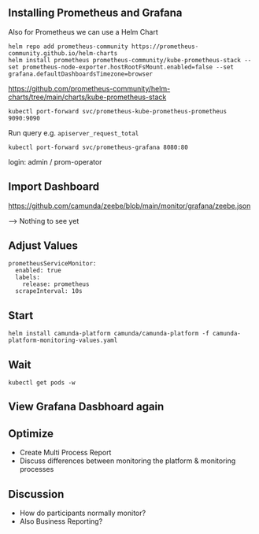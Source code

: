 ## Installing Prometheus and Grafana

Also for Prometheus we can use a Helm Chart

```shell
helm repo add prometheus-community https://prometheus-community.github.io/helm-charts
helm install prometheus prometheus-community/kube-prometheus-stack --set prometheus-node-exporter.hostRootFsMount.enabled=false --set grafana.defaultDashboardsTimezone=browser
```

https://github.com/prometheus-community/helm-charts/tree/main/charts/kube-prometheus-stack

```shell
kubectl port-forward svc/prometheus-kube-prometheus-prometheus 9090:9090
```

Run query e.g. `apiserver_request_total`

```shell
kubectl port-forward svc/prometheus-grafana 8080:80
```

login: admin / prom-operator

## Import Dashboard

https://github.com/camunda/zeebe/blob/main/monitor/grafana/zeebe.json

--> Nothing to see yet

## Adjust Values

```
prometheusServiceMonitor:
  enabled: true
  labels:
    release: prometheus
  scrapeInterval: 10s
```

## Start

```shell
helm install camunda-platform camunda/camunda-platform -f camunda-platform-monitoring-values.yaml 
```

## Wait

```shell
kubectl get pods -w
```

## View Grafana Dasbhoard again

## Optimize

- Create Multi Process Report
- Discuss differences between monitoring the platform & monitoring processes

## Discussion
- How do participants normally monitor?
- Also Business Reporting?
